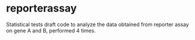 # reporterassay

Statistical tests draft code to analyze the data obtained from reporter assay on gene A and B, performed 4 times.
